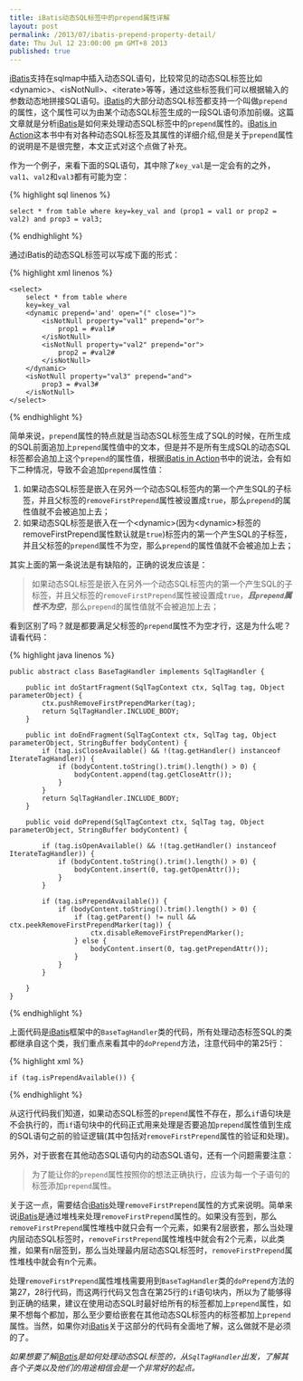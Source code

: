```yaml
---
title: iBatis动态SQL标签中的prepend属性详解
layout: post
permalink: /2013/07/ibatis-prepend-property-detail/
date: Thu Jul 12 23:00:00 pm GMT+8 2013
published: true
---
```


[iBatis][1]支持在sqlmap中插入动态SQL语句，比较常见的动态SQL标签比如\<dynamic\>、\<isNotNull\>、\<iterate\>等等，通过这些标签我们可以根据输入的参数动态地拼接SQL语句。[iBatis][1]的大部分动态SQL标签都支持一个叫做`prepend`的属性，这个属性可以为由某个动态SQL标签生成的一段SQL语句添加前缀。这篇文章就是分析[iBatis][1]是如何来处理动态SQL标签中的`prepend`属性的。[iBatis in Action][2]这本书中有对各种动态SQL标签及其属性的详细介绍,但是关于`prepend`属性的说明是不是很完整，本文正式对这个点做了补充。

作为一个例子，来看下面的SQL语句，其中除了`key_val`是一定会有的之外，`val1`、`val2`和`val3`都有可能为空：

{% highlight sql linenos %}

	select * from table where key=key_val and (prop1 = val1 or prop2 = val2) and prop3 = val3;

{% endhighlight %}

通过iBatis的动态SQL标签可以写成下面的形式：

{% highlight xml linenos %}

	<select>
		select * from table where
		key=key_val
		<dynamic prepend='and' open="(" close=")">
			<isNotNull property="val1" prepend="or">
				prop1 = #val1#
			</isNotNull>
			<isNotNull property="val2" prepend="or">
				prop2 = #val2#
			</isNotNull>			
		</dynamic>
		<isNotNull property="val3" prepend="and">
			prop3 = #val3#
		</isNotNull>	
	</select>

{% endhighlight %}

简单来说，`prepend`属性的特点就是当动态SQL标签生成了SQL的时候，在所生成的SQL前面追加上`prepend`属性值中的文本，但是并不是所有生成SQL的动态SQL标签都会追加上这个`prepend`的属性值，根据[iBatis in Action][2]书中的说法，会有如下二种情况，导致不会追加`prepend`属性值：

1. 如果动态SQL标签是嵌入在另外一个动态SQL标签内的第一个产生SQL的子标签，并且父标签的`removeFirstPrepend`属性被设置成`true`，那么`prepend`的属性值就不会被追加上去；
2. 如果动态SQL标签是嵌入在一个\<dynamic\>(因为\<dynamic\>标签的removeFirstPrepend属性默认就是`true`)标签内的第一个产生SQL的子标签，并且父标签的`prepend`属性不为空，那么`prepend`的属性值就不会被追加上去；

其实上面的第一条说法是有缺陷的，正确的说发应该是：

>  如果动态SQL标签是嵌入在另外一个动态SQL标签内的第一个产生SQL的子标签，并且父标签的`removeFirstPrepend`属性被设置成`true`，***且`prepend`属性不为空***，那么`prepend`的属性值就不会被追加上去；

看到区别了吗？就是都要满足父标签的`prepend`属性不为空才行，这是为什么呢？请看代码：

{% highlight java linenos %}

	public abstract class BaseTagHandler implements SqlTagHandler {
	
	    public int doStartFragment(SqlTagContext ctx, SqlTag tag, Object parameterObject) {
	        ctx.pushRemoveFirstPrependMarker(tag);
	        return SqlTagHandler.INCLUDE_BODY;
	    }
	
	    public int doEndFragment(SqlTagContext ctx, SqlTag tag, Object parameterObject, StringBuffer bodyContent) {
	        if (tag.isCloseAvailable() && !(tag.getHandler() instanceof IterateTagHandler)) {
	            if (bodyContent.toString().trim().length() > 0) {
	                bodyContent.append(tag.getCloseAttr());
	            }
	        }
	        return SqlTagHandler.INCLUDE_BODY;
	    }
	
	    public void doPrepend(SqlTagContext ctx, SqlTag tag, Object parameterObject, StringBuffer bodyContent) {
	
	        if (tag.isOpenAvailable() && !(tag.getHandler() instanceof IterateTagHandler)) {
	            if (bodyContent.toString().trim().length() > 0) {
	                bodyContent.insert(0, tag.getOpenAttr());
	            }
	        }
	
	        if (tag.isPrependAvailable()) {
	            if (bodyContent.toString().trim().length() > 0) {
	                if (tag.getParent() != null && ctx.peekRemoveFirstPrependMarker(tag)) {
	                    ctx.disableRemoveFirstPrependMarker();
	                } else {
	                    bodyContent.insert(0, tag.getPrependAttr());
	                }
	            }
	        }
	
	    }
	}
	
{% endhighlight %}

上面代码是[iBatis][1]框架中的`BaseTagHandler`类的代码，所有处理动态标签SQL的类都继承自这个类，我们重点来看其中的`doPrepend`方法，注意代码中的第25行：

{% highlight xml %}

	if (tag.isPrependAvailable()) {
	
{% endhighlight %}

从这行代码我们知道，如果动态SQL标签的`prepend`属性不存在，那么`if`语句块是不会执行的，而`if`语句块中的代码正式用来处理是否要追加`prepend`属性值到生成的SQL语句之前的验证逻辑(其中包括对`removeFirstPrepend`属性的验证和处理)。

另外，对于嵌套在其他动态SQL语句内的动态SQL语句，还有一个问题需要注意：

> 为了能让你的`prepend`属性按照你的想法正确执行，应该为每一个子语句的标签添加`prepend`属性。

关于这一点，需要结合[iBatis][1]处理`removeFirstPrepend`属性的方式来说明。简单来说[iBatis][1]是通过堆栈来处理`removeFirstPrepend`属性的。如果没有签到，那么`removeFirstPrepend`属性堆栈中就只会有一个元素，如果有2层嵌套，那么当处理内层动态SQL标签时，`removeFirstPrepend`属性堆栈中就会有2个元素，以此类推，如果有n层签到，那么当处理最内层动态SQL标签时，`removeFirstPrepend`属性堆栈中就会有n个元素。

处理`removeFirstPrepend`属性堆栈需要用到`BaseTagHandler`类的`doPrepend`方法的第27，28行代码，而这两行代码又包含在第25行的`if`语句块内，所以为了能够得到正确的结果，建议在使用动态SQL时最好给所有的标签都加上`prepend`属性，如果不想每个都加，那么至少要给嵌套在其他动态SQL标签内的标签都加上`prepend`属性。当然，如果你对[iBatis][1]关于这部分的代码有全面地了解，这么做就不是必须的了。

*如果想要了解[iBatis][1]是如何处理动态SQL标签的，从`SqlTagHandler`出发，了解其各个子类以及他们的用途相信会是一个非常好的起点。*

[1]: https://code.google.com/p/mybatis/
[2]: http://www.amazon.com/iBatis-Action-Clinton-Begin/dp/1932394826/